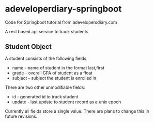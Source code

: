 # adeveloperdiary-springboot
Code for Springboot tutorial from adevelopersdiary.com

A rest based api service to track students.

## Student Object
A student consists of the following fields:
* name - name of student in the format last,first
* grade - overall GPA of student as a float
* subject - subject the student is enrolled in

There are two other unmodifiable fields:
* id - generated id to track student
* update - last update to student record as a unix epoch

Currently all fields store a single value. There are plans to change this in future revisions.
